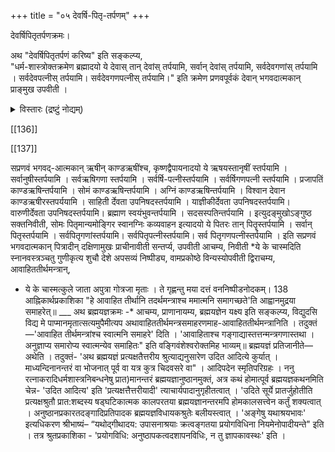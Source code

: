 +++
title = "०५ देवर्षि-पितृ-तर्पणम्"
+++

देवर्षिपितृतर्पणक्रमः।  

अथ "देवर्षिपितृतर्पणं करिष्य" इति सङ्कल्प्य,  
"धर्म-शास्त्रोक्तक्रमेण ब्रह्मादयो ये देवास् तान् देवांस् तर्पयामि, सर्वान् देवांस् तर्पयामि, सर्वदेवगणांस् तर्पयामि । सर्वदेवपत्नीस् तर्पयामि। सर्वदेवगणपत्नीस् तर्पयामि।" इति क्रमेण प्रणवपूर्वकं देवान् भगवदात्मकान् प्राङ्मुख उपवीती ।  

<details><summary>विस्तारः (द्रष्टुं नोद्यम्)</summary>

देवादितर्पणान्य् आह- "देवर्षिपितृतर्पणम्" इत्यादिना ।  
तदुक्तम् "तत आधारशक्त्यादिपार्षदान्तान् देवर्षिपितॄंश्च भगवद्-आत्मकान ध्यात्वा प्रणव-पूर्वकैस् तत्-तन्-नामभिस् सन्तर्प्य"ति ।  

'तत आधार-शक्त्यादींस् तर्पयित्वा स्वनामभिः,  
नमोऽन्तैः प्रणवोपेतैर् निष्पीड्य स्नानशाटिकाम् । श्रुतिस्मृत्युदितं कर्म यावच्छक्ति परात्मनः । आराधनत्वेनापाद्य सोर्खापुण्ड्श्च तर्पयेत्' मंत्रैराधारशक्त्यादि पारिषदान्तसंस्थितैः । इति वङ्गिवंशेश्वरभट्टारकवचनान्यत्रानु सन्धेयानि । “नारायणात्मकान्देवान् ऋषीन् सन्तर्पयेत्पितॄन् । तत आधारशक्त्यादीन् सर्वान् पारिषदान्तकान्" इति नारायणमुन्युक्तौ देवर्षिपितृतर्पणानन्तरमाधारशक्त्यादि तर्पणावगमेऽप्याचार्यपादैर्ना थयामुनपूर्णादिसम्प्रदायानुसारिभिरनुगृहीतप्रकारेणाधारशक्त्यादि तर्पणानन्तरं देवादितर्पणोपदेशः।

यत्तु कैश्चित् ब्रह्मयज्ञानन्तरं देवादितर्पणं कार्यमित्युक्तं; तदाचार्य पाद श्रीसूक्तिविरुद्धमित्युपेक्ष्यम्। “यजुश्शाखिनान्तु काण्डानुक्रमण्यां काण्डर्षितर्पणमुक्तं- 'अथ काण्डऋषीनेतानुदकाञ्जलिभिश्शुचिः । अव्यग्रस्तर्पयेन्नित्यं मन्त्रैः पर्वाष्टमीषु च ।' अत्र कपर्दिस्वामी - "काण्डर्षितर्पणं नित्यमुपेतेन निवीतिना । वार्यञ्जलिभिरन्यैश्च कार्यं पर्वाष्टमीषु च । तर्पणन्तु द्विजः कुर्यात् प्रत्यहं स्नातकस्ततः । देवेभ्यश्च ऋषिभ्यश्च पितृभ्यश्च यथाक्रम" इति शातातपादिभिरुक्तेषु तर्पणीयेषु यथास्वशाखं व्यवस्थानुसन्धातव्ये "ति रत्नाकरवचनान्यत्र भाव्यानि । यदपरोक्तं- जीवपितृकस्य पितृतर्पणं न कार्यम् । 'कव्यवाडनलस्सोमो यमश्चैवार्यमा तथा। अग्निष्वात्तास्सोमपाश्च तता बर्हिषदोऽपि च । यदि स्स्याज्जीवपितृक एतान् सन्तर्पयेनवे"ति विकल्पोक्तेरननुष्ठाने प्रत्यवायाभावात्, ‘अक्रियावदनाय तत्तु कर्मसमाचरे"दिति प्रपन्नान् प्रतिनियमात्-इति । तद्युक्तं- जीवपितृकेष्वपि पितृतर्पणानुष्ठान दर्शनेनोक्तविकल्पस्याचारव्यवस्थिततया 'येनास्य पितरो याता' इति वचनेनावश्यकतया अकरणे प्रत्यवायस्य दुर्वारत्वात् । अथ वस्त्र निष्पीडनमाह-निवीती ये के चास्मदित्यादिना । तदुक्तं-शुचौ स्थले

स्नान-वस्त्रं निवीती निष्पीड्याचम्ये'ति ।  
'ये के चास्मत्कुले जाता इति मन्त्रेण मानवः' इति रत्नाकराद्य्-उदाहृत-वचनाद् आचाराच् च तन्-मन्त्र करणकम् एव वस्त्रनिष्पीडनं कर्तव्यं,  
"स च मन्त्रः कार्ष्णजनिनोक्त" इति मुक्ताफलोदाहृतम् ।  
एतेनामन्त्रकं वस्त्रनिष्पीडनम् इत्यन्योक्तं परास्तम्।
</details>

[[136]]

 
[[137]]

सप्रणवं भगवद्-आत्मकान् ऋषीन् काण्डऋषींश्च, कृष्णद्वैपायनादयो ये ऋषयस्तानृषीं स्तर्पयामि । सर्वानुषीस्तर्पयामि । सर्वऋषिगणा स्तर्पयामि । सर्वर्षि-पत्नीस्तर्पयामि । सर्वर्षिगणपत्नी स्तर्पयामि । प्रजापतिं काण्डऋषिन्तर्पयामि । सोमं काण्डऋषिन्तर्पयामि । अग्निं काण्डऋषिन्तर्पयामि । विश्वान देवान काण्डऋषीरस्तपर्ययामि । साहिती र्देवता उपनिषदस्तर्पयामि । याज्ञीकीर्देवता उपनिषदस्तर्पयामि। वारुणीर्देवता उपनिषदस्तर्पयामि। ब्रह्माण स्वयंभुवन्तर्पयामि । सदसस्पतिन्तर्पयामि । इत्युदङ्मुखोऽङ्गुष्ठ सक्तनिवीती, सोमः पितृमान्यमोङ्गिर स्वानग्निः कव्यवाहन इत्यादयो ये पितरः तान् पितॄस्तर्पयामि । सर्वान् पितृस्तर्पयामि । सर्वपितृगणांस्तर्पयामि। सर्वपितृपत्नीस्तर्पयामि। सर्व पितृगणपत्नीस्तर्पयामि । इति सप्रणवं भगवदात्मकान् पित्रादीन् दक्षिणामुखः प्राचीनावीती सन्तर्प्य, उपवीती आचम्य, निवीती *ये के चास्मदिति स्नानवस्त्रञ्चतु गुणीकृत्य शुचौ देशे अपसव्यं निष्पीड्य, वामप्रकोष्ठे विन्यस्योपवीती द्विराचम्य, आवाहिततीर्थमन्त्रान्, 

* ये के चास्मत्कुले जाता अपुत्रा गोत्रजा मृताः । ते गृह्णन्तु मया दत्तं
  वननिष्पीडनोदकम्।
  138
  आह्निकार्थप्रकाशिका "हे आवाहित तीर्थानि तदर्थमन्त्राश्च ममात्मनि समागच्छते'ति आह्वानमुद्रया समाहरेत्॥
  ___ अथ ब्रह्मयज्ञक्रमः
  -* आचम्य, प्राणानायम्य, ब्रह्मयज्ञेन यक्ष्य इति सङ्कल्प्य, विद्युदसि विद्य मे पाप्मानमृतात्सत्यमुपैमीत्यप
  अथावाहिततीर्थमन्त्रसमाहरणमाह-आवाहिततीर्थमन्त्रानिति । तदुक्तं—'आवाहित तीर्थमन्त्रांश्च स्वात्मनि समाहरे' दिति । 'आवाहिताश्च गङ्गाद्यास्तत्तन्मन्त्रगणास्तथा । अनुज्ञाप्य समारोप्य स्वात्मन्येव समाहितः" इति वङ्गिवंशेश्वरोक्तमिह भाव्यम्॥
  ब्रह्मयज्ञं प्रतिजानीते—अथेति । तदुक्तं- 'अथ ब्रह्मयज्ञं प्रत्यक्षतैत्तरीय श्रुत्याद्यनुसारेण उदित आदित्ये कुर्यात् । माध्यन्दिनानन्तरं वा भोजनात् पूर्व वा यत्र कुत्र चिदवसरे वा" । आदिपदेन स्मृतिपरिग्रहः । ननु रत्नाकरादिधर्मशास्त्रनिबन्धनेषु प्रात)मानन्तरं ब्रह्मयज्ञानुष्ठानमुक्तं, अत्र कथं होमात्पूर्व ब्रह्मयज्ञकथनमिति चेन्न- 'उदित आदित्य' इति 'प्रत्यक्षत्तैत्तरीयादी' त्याचार्यपादानुगृहीतत्वात् । 'उदिते सूर्ये प्रातर्जुहोतीति प्रत्यक्षश्रुतौ प्रात:शब्दस्य षड्घटिकात्मक कालपरतया ब्रह्मयज्ञानन्तरमपि होमकालसत्त्वेन कर्तुं शक्यत्वात् । अनुष्ठानप्रकारतदङ्गादिप्रतिपादक ब्रह्मयज्ञविधायकश्रुतेः बलीयस्त्वात् । 'अङ्गेषु यथाश्रयभावः' इत्यधिकरण श्रीभाष्यं– “यथोद्गीथादय: उपासनाश्रयाः क्रत्वङ्गतया प्रयोगविधिना नियमेनोपादीयन्ते" इति । तत्र श्रुतप्रकाशिका - 'प्रयोगविधि: अनुष्ठापकत्वदशापनविधिः, न तु ज्ञापकावस्थः' इति ।